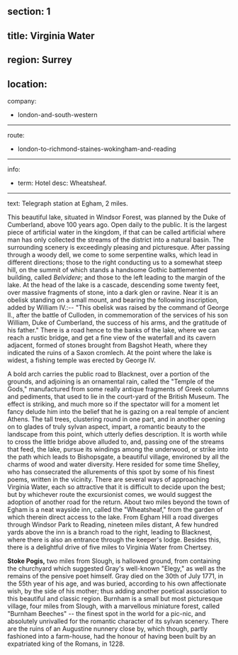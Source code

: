 section: 1
----
title: Virginia Water
----
region: Surrey
----
location: 
----
company:
- london-and-south-western
----
route:
- london-to-richmond-staines-wokingham-and-reading
----
info:
- term: Hotel
  desc: Wheatsheaf.
----
text: Telegraph station at Egham, 2 miles.

This beautiful lake, situated in Windsor Forest, was planned by the Duke of Cumberland, above 100 years ago. Open daily to the public. It is the largest piece of artificial water in the kingdom, if that can be called artificial where man has only collected the streams of the district into a natural basin. The surrounding scenery is exceedingly pleasing and picturesque. After passing through a woody dell, we come to some serpentine walks, which lead in different directions; those to the right conducting us to a somewhat steep hill, on the summit of which stands a handsome Gothic battlemented building, called *Belvidere*; and those to the left leading to the margin of the lake. At the head of the lake is a cascade, descending some twenty feet, over massive fragments of stone, into a dark glen or ravine. Near it is an obelisk standing on a small mount, and bearing the following inscription, added by William IV.:-- "This obelisk was raised by the command of George II., after the battle of Culloden, in commemoration of the services of his son William, Duke of Cumberland, the success of his arms, and the gratitude of his father." There is a road hence to the banks of the lake, where we can reach a rustic bridge, and get a fine view of the waterfall and its cavern adjacent, formed of stones brought from Bagshot Heath, where they indicated the ruins of a Saxon cromlech. At the point where the lake is widest, a fishing temple was erected by George IV.

A bold arch carries the public road to Blacknest, over a portion of the grounds, and adjoining is an ornamental rain, called the "Temple of the Gods," manufactured from some really antique fragments of Greek columns and pediments, that used to lie in the court-yard of the British Museum. The effect is striking, and much more so if the spectator will for a moment let fancy delude him into the belief that he is gazing on a real temple of ancient Athens. The tall trees, clustering round in one part, and in another opening on to glades of truly sylvan aspect, impart, a romantic beauty to the landscape from this point, which utterly defies description. It is worth while to cross the little bridge above alluded to, and, passing one of the streams that feed, the lake, pursue its windings among the underwood, or strike into the path which leads to Bishopsgate, a beautiful village, environed by all the charms of wood and water diversity. Here resided for some time Shelley, who has consecrated the allurements of this spot by some of his finest poems, written in the vicinity. There are several ways of approaching Virginia Water, each so attractive that it is difficult to decide upon the best; but by whichever route the excursionist comes, we would suggest the adoption of another road for the return. About two miles beyond the town of Egham is a neat wayside inn, called the "Wheatsheaf," from the garden of which therein direct access to the lake. From Egham Hill a road diverges through Windsor Park to Reading, nineteen miles distant, A few hundred yards above the inn is a branch road to the right, leading to Blacknest, where there is also an entrance through the keeper's lodge. Besides this, there is a delightful drive of five miles to Virginia Water from Chertsey.

**Stoke Pogis,** two miles from Slough, is hallowed ground, from containing the churchyard which suggested Gray's well-known "Elegy," as well as the remains of the pensive poet himself. Gray died on the 30th of July 1771, in the 55th year of his age, and was buried, according to his own affectionate wish, by the side of his mother; thus adding another poetical association to this beautiful and classic region. Burnham is a small but most picturesque village, four miles from Slough, with a marvellous miniature forest, called "Burnham Beeches" -- the finest spot in the world for a pic-nic, and absolutely unrivalled for the romantic character of its sylvan scenery. There are the ruins of an Augustine nunnery close by, which though, partly fashioned into a farm-house, had the honour of having been built by an expatriated king of the Romans, in 1228.
